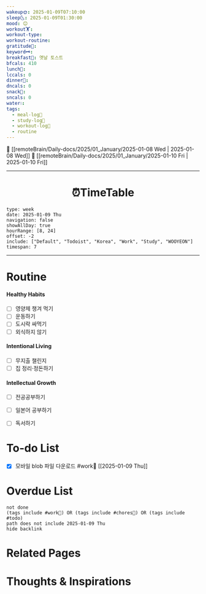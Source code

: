 ```yaml
---
wakeup🌞: 2025-01-09T07:10:00
sleep🌜: 2025-01-09T01:30:00
mood: 😊
workout🏋️: 
workout-type: 
workout-routine: 
gratitude🙏: 
keyword🗝️: 
breakfast🍳: 옛날 토스트
bfcals: 410
lunch🍚: 
lccals: 0
dinner🥗: 
dncals: 0
snack🍬: 
sncals: 0
water💧: 
tags:
  - meal-log📝
  - study-log📓
  - workout-log💪
  - routine
---
```


🔺 [[remoteBrain/Daily-docs/2025/01_January/2025-01-08 Wed | 2025-01-08 Wed]]
🔻 [[remoteBrain/Daily-docs/2025/01_January/2025-01-10 Fri | 2025-01-10 Fri]]
___
<h1> <center>⏰TimeTable </center> </h1>

```gEvent
type: week
date: 2025-01-09 Thu
navigation: false
showAllDay: true
hourRange: [8, 24]
offset: -2
include: ["Default", "Todoist", "Korea", "Work", "Study", "WOOYEON"]
timespan: 7
```

--- 


# Routine 

####  Healthy Habits
- [ ] 영양제 챙겨 먹기
- [ ] 운동하기
- [ ] 도시락 싸먹기 
- [ ] 외식하지 않기 

####  Intentional Living 
- [ ] 무지출 챌린지 
- [ ] 집 정리·정돈하기

#### Intellectual Growth
- [ ] 전공공부하기
- [ ] 일본어 공부하기
- [ ] 독서하기



# To-do List

- [x] 모바일 blob 파일 다운로드 #work💼 [[2025-01-09 Thu]]

# Overdue List
```tasks
not done
(tags include #work💼) OR (tags include #chores🧺) OR (tags include #todo)
path does not include 2025-01-09 Thu
hide backlink
```

# Related Pages



# Thoughts & Inspirations

